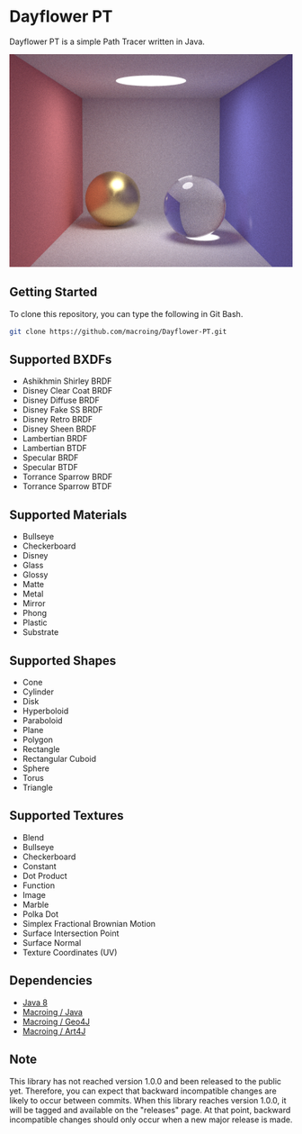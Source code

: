 Dayflower PT
============
Dayflower PT is a simple Path Tracer written in Java.

![alt text](https://github.com/macroing/Dayflower-PT/blob/master/images/Image-001.png "Dayflower PT")

Getting Started
---------------
To clone this repository, you can type the following in Git Bash.

```bash
git clone https://github.com/macroing/Dayflower-PT.git
```

Supported BXDFs
---------------
* Ashikhmin Shirley BRDF
* Disney Clear Coat BRDF
* Disney Diffuse BRDF
* Disney Fake SS BRDF
* Disney Retro BRDF
* Disney Sheen BRDF
* Lambertian BRDF
* Lambertian BTDF
* Specular BRDF
* Specular BTDF
* Torrance Sparrow BRDF
* Torrance Sparrow BTDF

Supported Materials
-------------------
* Bullseye
* Checkerboard
* Disney
* Glass
* Glossy
* Matte
* Metal
* Mirror
* Phong
* Plastic
* Substrate

Supported Shapes
----------------
* Cone
* Cylinder
* Disk
* Hyperboloid
* Paraboloid
* Plane
* Polygon
* Rectangle
* Rectangular Cuboid
* Sphere
* Torus
* Triangle

Supported Textures
------------------
* Blend
* Bullseye
* Checkerboard
* Constant
* Dot Product
* Function
* Image
* Marble
* Polka Dot
* Simplex Fractional Brownian Motion
* Surface Intersection Point
* Surface Normal
* Texture Coordinates (UV)

Dependencies
------------
 - [Java 8](http://www.java.com)
 - [Macroing / Java](https://github.com/macroing/Java)
 - [Macroing / Geo4J](https://github.com/macroing/Geo4J)
 - [Macroing / Art4J](https://github.com/macroing/Art4J)

Note
----
This library has not reached version 1.0.0 and been released to the public yet. Therefore, you can expect that backward incompatible changes are likely to occur between commits. When this library reaches version 1.0.0, it will be tagged and available on the "releases" page. At that point, backward incompatible changes should only occur when a new major release is made.